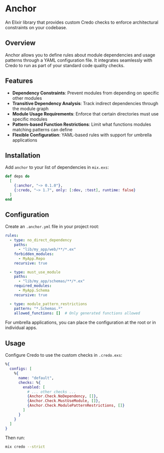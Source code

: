 # Anchor

An Elixir library that provides custom Credo checks to enforce architectural constraints on your codebase.

## Overview

Anchor allows you to define rules about module dependencies and usage patterns through a YAML configuration file. It integrates seamlessly with Credo to run as part of your standard code quality checks.

## Features

- **Dependency Constraints**: Prevent modules from depending on specific other modules
- **Transitive Dependency Analysis**: Track indirect dependencies through the module graph
- **Module Usage Requirements**: Enforce that certain directories must use specific modules
- **Pattern-based Function Restrictions**: Limit what functions modules matching patterns can define
- **Flexible Configuration**: YAML-based rules with support for umbrella applications

## Installation

Add `anchor` to your list of dependencies in `mix.exs`:

```elixir
def deps do
  [
    {:anchor, "~> 0.1.0"},
    {:credo, "~> 1.7", only: [:dev, :test], runtime: false}
  ]
end
```

## Configuration

Create an `.anchor.yml` file in your project root:

```yaml
rules:
  - type: no_direct_dependency
    paths:
      - "lib/my_app/web/**/*.ex"
    forbidden_modules:
      - MyApp.Repo
    recursive: true

  - type: must_use_module
    paths:
      - "lib/my_app/schemas/**/*.ex"
    required_modules:
      - MyApp.Schema
    recursive: true

  - type: module_pattern_restrictions
    pattern: "*.Schemas.*"
    allowed_functions: []  # Only generated functions allowed
```

For umbrella applications, you can place the configuration at the root or in individual apps.

## Usage

Configure Credo to use the custom checks in `.credo.exs`:

```elixir
%{
  configs: [
    %{
      name: "default",
      checks: %{
        enabled: [
          # ... other checks ...
          {Anchor.Check.NoDependency, []},
          {Anchor.Check.MustUseModule, []},
          {Anchor.Check.ModulePatternRestrictions, []}
        ]
      }
    }
  ]
}
```

Then run:

```bash
mix credo --strict
```